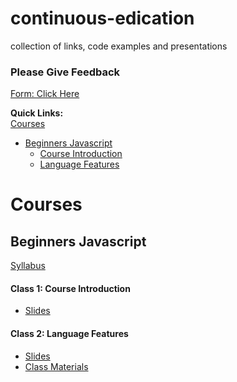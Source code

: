 # continuous-edication
collection of links, code examples and presentations


### Please Give Feedback
[Form: Click Here](https://docs.google.com/a/bypassmobile.com/forms/d/1rWjc-hdrNKzxDXwco7yO_Qe3Q2R4oPJpyDwRHJ8w_cc/prefill)


**Quick Links:**<br />
[Courses](#courses)
- [Beginners Javascript](#beginners-javascript)
  - [Course Introduction](#beginners-1)
  - [Language Features](#beginners-2)


# Courses
## <a name="#beginners-javascript"></a> Beginners Javascript
[Syllabus](https://docs.google.com/document/d/19fqCYxO516XTgAxKmaWxtl2A2sbG5DfU9ANgKt5Ir0Y/edit)

#### <a name="#beginners-1"></a> Class 1: Course Introduction
* [Slides](http://slides.com/benrubin/deck-1)

#### <a name="#beginners-2"></a> Class 2: Language Features
* [Slides](http://slides.com/benrubin/javascript)
* [Class Materials](https://github.com/B-3PO/continuous-edication/tree/master/class-materials/beginners-javascript/beginners-2-language-features)
